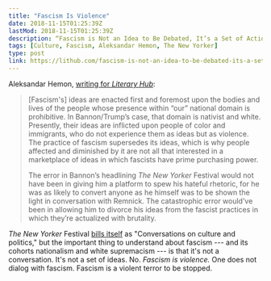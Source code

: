 ```yaml
---
title: "Fascism Is Violence"
date: 2018-11-15T01:25:39Z
lastMod: 2018-11-15T01:25:39Z
description: “Fascism is Not an Idea to Be Debated, It’s a Set of Actions to Fight”
tags: [Culture, Fascism, Aleksandar Hemon, The New Yorker]
type: post
link: https://lithub.com/fascism-is-not-an-idea-to-be-debated-its-a-set-of-actions-to-fight/
---
```


Aleksandar Hemon, [writing for *Literary Hub*]:

> \[Fascism's\] ideas are enacted first and foremost upon the bodies
> and lives of the people whose presence within “our” national domain
> is prohibitive. In Bannon/Trump’s case, that domain is nativist and
> white. Presently, their ideas are inflicted upon people of color and
> immigrants, who do not experience them as ideas but as violence. The
> practice of fascism supersedes its ideas, which is why people affected
> and diminished by it are not all that interested in a marketplace of
> ideas in which fascists have prime purchasing power.
>
> The error in Bannon’s headlining *The New Yorker* Festival would not
> have been in giving him a platform to spew his hateful rhetoric, for
> he was as likely to convert anyone as he himself was to be shown the
> light in conversation with Remnick. The catastrophic error would’ve
> been in allowing him to divorce his ideas from the fascist practices
> in which they’re actualized with brutality.

*The New Yorker* Festival [bills itself] as "Conversations on culture and
politics," but the important thing to understand about fascism --- and its
cohorts nationalism and white supremacism --- is that it's not a conversation.
It's not a set of ideas. No. *Fascism is violence.* One does not dialog with
fascism. Fascism is a violent terror to be stopped.

  [writing for *Literary Hub*]: 
    https://lithub.com/fascism-is-not-an-idea-to-be-debated-its-a-set-of-actions-to-fight/
	"Fascism is Not an Idea to Be Debated, It’s a Set of Actions to Fight"
  [bills itself]: https://video.newyorker.com/series/the-new-yorker-festival